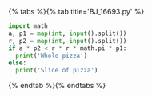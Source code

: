 {% tabs %}{% tab title='BJ_16693.py' %}

```py
import math
a, p1 = map(int, input().split())
r, p2 = map(int, input().split())
if a * p2 < r * r * math.pi * p1:
  print('Whole pizza')
else:
  print('Slice of pizza')
```

{% endtab %}{% endtabs %}
